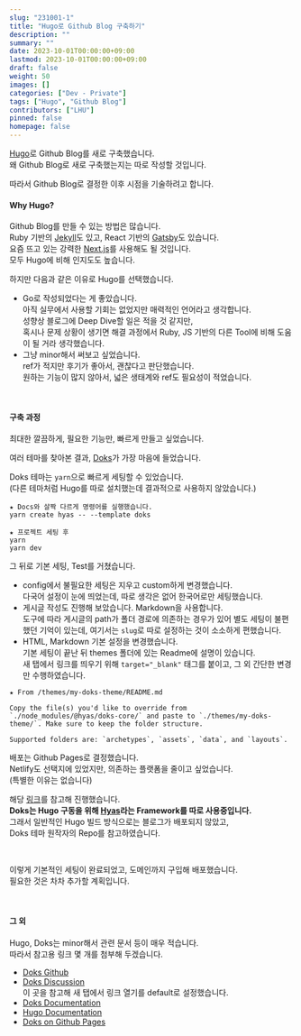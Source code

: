 ```yaml
---
slug: "231001-1"
title: "Hugo로 Github Blog 구축하기"
description: ""
summary: ""
date: 2023-10-01T00:00:00+09:00
lastmod: 2023-10-01T00:00:00+09:00
draft: false
weight: 50
images: []
categories: ["Dev - Private"]
tags: ["Hugo", "Github Blog"]
contributors: ["LHU"]
pinned: false
homepage: false
---
```


[Hugo][ref0]로 Github Blog를 새로 구축했습니다.   
왜 Github Blog로 새로 구축했는지는 따로 작성할 것입니다.    

따라서 Github Blog로 결정한 이후 시점을 기술하려고 합니다.

#### Why Hugo?
Github Blog를 만들 수 있는 방법은 많습니다.    
Ruby 기반의 [Jekyll][ref1]도 있고, React 기반의 [Gatsby][ref2]도 있습니다.    
요즘 뜨고 있는 강력한 [Next.js][ref3]를 사용해도 될 것입니다.    
모두 Hugo에 비해 인지도도 높습니다.

하지만 다음과 같은 이유로 Hugo를 선택했습니다.

- Go로 작성되었다는 게 좋았습니다.   
아직 실무에서 사용할 기회는 없었지만 매력적인 언어라고 생각합니다.   
성향상 블로그에 Deep Dive할 일은 적을 것 같지만,   
혹시나 문제 상황이 생기면 해결 과정에서 Ruby, JS 기반의 다른 Tool에 비해 도움이 될 거라 생각했습니다.
- 그냥 minor해서 써보고 싶었습니다.   
ref가 적지만 후기가 좋아서, 괜찮다고 판단했습니다.   
원하는 기능이 많지 않아서, 넓은 생태계와 ref도 필요성이 적었습니다.

<br>

#### 구축 과정
최대한 깔끔하게, 필요한 기능만, 빠르게 만들고 싶었습니다.

여러 테마를 찾아본 결과, [Doks][ref4]가 가장 마음에 들었습니다.

Doks 테마는 `yarn`으로 빠르게 세팅할 수 있었습니다.   
(다른 테마처럼 Hugo를 따로 설치했는데 결과적으로 사용하지 않았습니다.)

```
★ Docs와 살짝 다르게 명령어를 실행했습니다.
yarn create hyas -- --template doks

★ 프로젝트 세팅 후
yarn
yarn dev
```

그 뒤로 기본 세팅, Test를 거쳤습니다.
- config에서 불필요한 세팅은 지우고 custom하게 변경했습니다.   
다국어 설정이 눈에 띄었는데, 따로 생각은 없어 한국어로만 세팅했습니다.
- 게시글 작성도 진행해 보았습니다. Markdown을 사용합니다.   
도구에 따라 게시글의 path가 폴더 경로에 의존하는 경우가 있어 별도 세팅이 불편했던 기억이 있는데, 여기서는 `slug`로 따로 설정하는 것이 소소하게 편했습니다.
- HTML, Markdown 기본 설정을 변경했습니다.   
기본 세팅이 끝난 뒤 themes 폴더에 있는 Readme에 설명이 있습니다.   
새 탭에서 링크를 띄우기 위해 `target="_blank"` 태그를 붙이고, 그 외 간단한 변경만 수행하였습니다.

```
★ From /themes/my-doks-theme/README.md

Copy the file(s) you'd like to override from `./node_modules/@hyas/doks-core/` and paste to `./themes/my-doks-theme/`. Make sure to keep the folder structure.

Supported folders are: `archetypes`, `assets`, `data`, and `layouts`.
```

배포는 Github Pages로 결정했습니다.   
Netlify도 선택지에 있었지만, 의존하는 플랫폼을 줄이고 싶었습니다.   
(특별한 이유는 없습니다)

해당 [링크][ref5]를 참고해 진행했습니다.   
**Doks는 Hugo 구동을 위해 [Hyas][ref6]라는 Framework를 따로 사용중입니다.**   
그래서 일반적인 Hugo 빌드 방식으로는 블로그가 배포되지 않았고,   
Doks 테마 원작자의 Repo를 참고하였습니다.

<br>

이렇게 기본적인 세팅이 완료되었고, 도메인까지 구입해 배포했습니다.   
필요한 것은 차차 추가할 계획입니다.

<br>

#### 그 외
Hugo, Doks는 minor해서 관련 문서 등이 매우 적습니다.   
따라서 참고용 링크 몇 개를 첨부해 두겠습니다.

- [Doks Github][etc0]
- [Doks Discussion][etc1]    
이 곳을 참고해 새 탭에서 링크 열기를 default로 설정했습니다.
- [Doks Documentation][etc2]
- [Hugo Documentation][etc3]
- [Doks on Github Pages][etc4]

[ref0]: https://gohugo.io/
[ref1]: https://jekyllrb.com/
[ref2]: https://www.gatsbyjs.com/
[ref3]: https://nextjs.org/
[ref4]: https://themes.gohugo.io/themes/doks/
[ref5]: https://github.com/h-enk/doks-gh-pages
[ref6]: https://gethyas.com/

[etc0]: https://github.com/gethyas/doks
[etc1]: https://github.com/gethyas/doks/discussions
[etc2]: https://getdoks.org/docs/start-here/getting-started/
[etc3]: https://gohugo.io/documentation/
[etc4]: https://github.com/h-enk/doks-gh-pages
